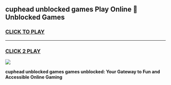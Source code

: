 
## cuphead unblocked games Play Online 👋 Unblocked Games
<h3>
<a href="https://premium.freeplayer.one?title=cuphead_unblocked_games&ref=19F">CLICK TO PLAY</a></h3>
<hr>

<h3>
<a href="https://premium.freeplayer.one?title=cuphead_unblocked_games&ref=19F">CLICK 2 PLAY</a>
  
</h3>

<a href="https://premium.freeplayer.one?title=cuphead_unblocked_games&ref=19F"><img src="https://clearcache.store/games.png"></a>


**cuphead unblocked games games unblocked: Your Gateway to Fun and Accessible Online Gaming**

